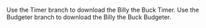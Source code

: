 Use the Timer branch to download the Billy the Buck Timer. Use the Budgeter branch to download the Billy the Buck Budgeter.
